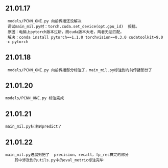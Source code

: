 21.01.17  
--
	 models/PCNN_ONE.py 向前传播还没解决  
	 调试main_mil.py时：torch.cuda.set_device(opt.gpu_id)  报错。  
	 原因：电脑上pytorch版本过新，而cuda版本太老，两者无法匹配。  
	 解决：conda install pytorch==1.1.0 torchvision==0.3.0 cudatoolkit=9.0 -c pytorch  
21.01.18  
--
	 models/PCNN_ONE.py 向前传播部分标注了，main_mil.py标注到向前传播部分了  
21.01.20
--
	models/PCNN_ONE.py 标注完成  
21.01.21
--
	main_mil.py标注到predict了  
21.01.22
--
	main_mil.py进展到把了  precision，recall，fp_res算完的部分  
		其中涉及到的utils.py中的eval_metric标注完毕  
	
	
